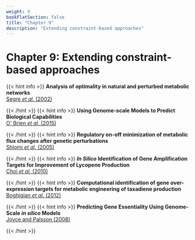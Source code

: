 ```yaml
---
weight: 9
bookFlatSection: false
title: "Chapter 9"
description: "Extending constraint-based approaches"
---
```


# Chapter 9: Extending constraint-based approaches

{{< hint info >}}
**Analysis of optimality in natural and perturbed metabolic networks**   
[Segre _et al._ (2002)](http://doi.org/)


{{< /hint >}}
{{< hint info >}}
**Using Genome-scale Models to Predict Biological Capabilities**   
[O' Brien _et al._ (2015)](http://doi.org/)


{{< /hint >}}
{{< hint info >}}
**Regulatory on-off minimization of metabolic flux changes after genetic perturbations**   
[Shlomi _et al._ (2005)](http://doi.org/)


{{< /hint >}}
{{< hint info >}}
**_In Silico_ Identification of Gene Amplification Targets for Improvement of Lycopene Production**   
[Choi _et al._ (2010)](http://doi.org/)


{{< /hint >}}
{{< hint info >}}
**Computational identification of gene over-expression targets for metabolic engineering of taxadiene production**   
[Boghigian _et al._ (2012)](http://doi.org/)


{{< /hint >}}
{{< hint info >}}
**Predicting Gene Essentiality Using Genome-Scale _in silico_ Models**   
[Joyce and Palsson (2008)](http://doi.org/)


{{< /hint >}}
